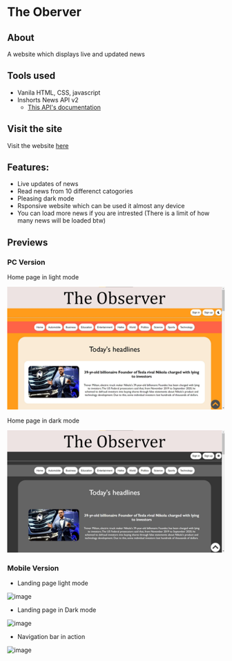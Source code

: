 # The Oberver

## About

A website which displays live and updated news

## Tools used

- Vanila HTML, CSS, javascript
- Inshorts News API v2
   - [This API's documentation](https://github.com/sumitkolhe/inshorts-api-v2)

## Visit the site

Visit the website [here](https://vinayak5002.github.io/Observer/home.html)

## Features:
- Live updates of news
- Read news from 10 differenct catogories 
- Pleasing dark mode 
- Rsponsive website which can be used it almost any device
- You can load more news if you are intrested (There is a limit of how many news will be loaded btw)

## Previews

### PC Version

Home page in light mode

![](readme/light%20home.jpg)

Home page in dark mode

![](readme/dark%20home.jpg)

### Mobile Version

- Landing page light mode

![image](https://user-images.githubusercontent.com/82216732/128609907-65a40017-a9b2-4eff-8390-9e4b1b799572.png)

- Landing page in Dark mode

![image](https://user-images.githubusercontent.com/82216732/128609942-14c503f4-e5fb-4d9e-84b8-1410d8995a5f.png)

- Navigation bar in action

![image](https://user-images.githubusercontent.com/82216732/128610031-d4605eba-3589-42e7-bef4-e0990bed3531.png)
